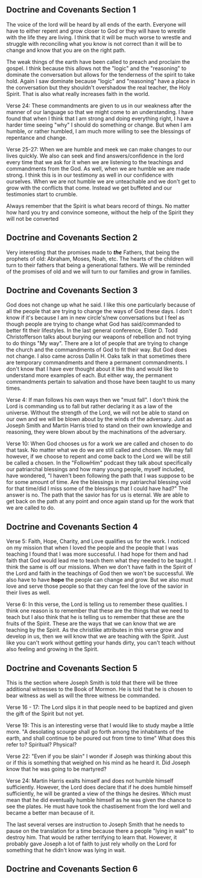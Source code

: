 ## Doctrine and Covenants Section 1

The voice of the lord will be heard by all ends of the earth. Everyone will have to either repent and grow closer to God or they will have to wrestle with the life they are living. I think that it will be much worse to wrestle and struggle with reconciling what you know is not correct than it will be to change and know that you are on the right path.

The weak things of the earth have been called to preach and proclaim the gospel. I think because this allows not the "logic" and the "reasoning" to dominate the conversation but allows for the tenderness of the spirit to take hold. Again I saw dominate because "logic" and "reasoning" have a place in the conversation but they shouldn't overshadow the real teacher, the Holy Spirit. That is also what really increases faith in the world.

Verse 24: These commandments are given to us in our weakness after the manner of our language so that we might come to an understanding. 
	I have found that when I think that I am strong and doing everything right, I have a harder time seeing "why" I should do something or change. But when I am humble, or rather humbled, I am much more willing to see the blessings of repentance and change.

Verse 25-27: When we are humble and meek we can make changes to our lives quickly. We also can seek and find answers/confidence in the lord every time that we ask for it when we are listening to the teachings and commandments from the God. As well, when we are humble we are made strong.
	I think this is in our testimony as well in our confidence with ourselves. When we are not humble we are unteachable and we don't get to grow with the conflicts that come. Instead we get buffeted and our testimonies start to crumble.

Always remember that the Spirit is what bears record of things. No matter how hard you try and convince someone, without the help of the Spirit they will not be converted

## Doctrine and Covenants Section 2

Very interesting that the promises made to ***the*** Fathers, that being the prophets of old: Abraham, Moses, Noah, etc. The hearts of the children will turn to their fathers that being a generational fathers. We will be reminded of the promises of old and we will turn to our families and grow in families.

## Doctrine and Covenants Section 3

God does not change up what he said.
	I like this one particularly because of all the people that are trying to change the ways of God these days. I don't know if it's because I am in new circle's/new conversations but I feel as though people are trying to change what God has said/commanded to better fit their lifestyles. In the last general conference, Elder D. Todd Christofferson talks about burying our weapons of rebellion and not trying to do things "My way". There are a lot of people that are trying to change the church and the commandments of God to fit their way. But God does not change. 
	I also came across Dallin H. Oaks talk in that sometimes there are temporary commandments and there a permanent commandments. I don't know that I have ever thought about it like this and would like to understand more examples of each. But either way, the permanent commandments pertain to salvation and those have been taught to us many times.

Verse 4: If man follows his own ways then we "must fall". I don't think the Lord is commanding us to fall but rather declaring it as a law of the universe. Without the strength of the Lord, we will not be able to stand on our own and we will be blown about by the winds of the adversary. Just as Joseph Smith and Martin Harris tried to stand on their own knowledge and reasoning, they were blown about by the machinations of the adversary.

Verse 10: When God chooses us for a work we are called and chosen to do that task. No matter what we do we are still called and chosen. We may fall however, if we choose to repent and come back to the Lord we will be still be called a chosen. 
	In the "FollowHim" podcast they talk about specifically our patriarchal blessings and how many young people, myself included, have wondered, "I haven't been following the path that I was suppose to be for some amount of time. Are the blessings in my patriarchal blessing void for that time/did I miss some of the blessings that I could have had?" The answer is no. The path that the savior has for us is eternal. We are able to get back on the path at any point and once again stand up for the work that we are called to do.

## Doctrine and Covenants Section 4

Verse 5: Faith, Hope, Charity, and Love qualifies us for the work.
	I noticed on my mission that when I loved the people and the people that I was teaching I found that I was more successful. I had hope for them and had faith that God would lead me to teach them what they needed to be taught. I think the same is off our missions. When we don't have faith in the Spirit of the Lord and faith in the teachings of God then we won't be successful. We also have to have **hope** the people can change and grow. But we also must love and serve those people so that they can feel the love of the savior in their lives as well.

Verse 6: In this verse, the Lord is telling us to remember these qualities. I think one reason is to remember that these are the things that we need to teach but I also think that he is telling us to remember that these are the fruits of the Spirit. These are the ways that we can know that we are teaching by the Spirit. As the christlike attributes in this verse grow and develop in us, then we will know that we are teaching with the Spirit. Just like you can't work without getting your hands dirty, you can't teach without also feeling and growing in the Spirit.

## Doctrine and Covenants Section 5

This is the section where Joseph Smith is told that there will be three additional witnesses to the Book of Mormon. He is told that he is chosen to bear witness as well as will the three witness be commanded.

Verse 16 - 17: The Lord slips it in that people need to be baptized and given the gift of the Spirit but not yet. 

Verse 19: This is an interesting verse that I would like to study maybe a little more. "A desolating scourge shall go forth among the inhabitants of the earth, and shall continue to be poured out from time to time" What does this refer to? Spiritual? Physical?

Verse 22: "Even if you be slain" I wonder if Joseph was thinking about this or if this is something that weighed on his mind as he heard it. Did Joseph know that he was going to be martyred?

Verse 24: Martin Harris exalts himself and does not humble himself sufficiently. However, the Lord does declare that if he does humble himself sufficiently, he will be granted a view of the things he desires. Which must mean that he did eventually humble himself as he was given the chance to see the plates. He must have took the chastisement from the lord well and became a better man because of it.

The last several verses are instruction to Joseph Smith that he needs to pause on the translation for a time because there a people "lying in wait" to destroy him. That would be rather terrifying to learn that. However, it probably gave Joseph a lot of faith to just rely wholly on the Lord for something that he didn't know was lying in wait.

## Doctrine and Covenants Section 6

